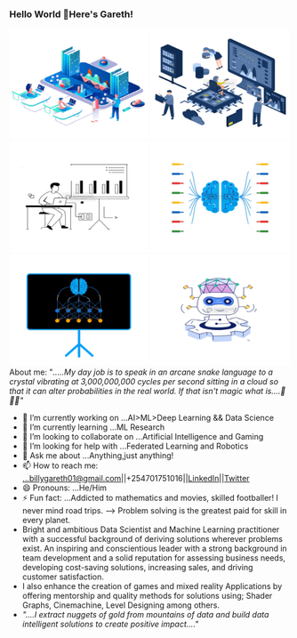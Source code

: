 ### Hello World 👋Here's Gareth!
<img src="./media/dsvideo.gif" width="250" height="200" /> <img src="./media/dsvideo1.gif" width="250" height="200" /> <img src="./media/mlvideo.gif" width="250" height="200" />
<img src="./media/mlvideo3.gif" width="250" height="200" /> <img src="./media/mlvideo2.gif" width="250" height="200" /> <img src="./media/mlvideo1.gif" width="250" height="200" />
<br>
About me:
"*.....My day job is to speak in an arcane snake language to a crystal vibrating at 3,000,000,000 cycles per second sitting in a cloud so that it can alter probabilities in the real world. If that isn't magic what is....🤔😎👀"*
- 🔭 I’m currently working on ...AI>ML>Deep Learning && Data Science
- 🌱 I’m currently learning ...ML Research
- 👯 I’m looking to collaborate on ...Artificial Intelligence and Gaming
- 🤔 I’m looking for help with ...Federated Learning and Robotics
- 💬 Ask me about ...Anything,just anything!
- 📫 How to reach me: ...billygareth01@gmail.com||+254701751016||[LinkedIn](https://www.linkedin.com/in/billy-gareth-87b052173/)||[Twitter](https://twitter.com/billy_gareth)
- 😄 Pronouns: ...He/Him
- ⚡ Fun fact: ...Addicted to mathematics and movies, skilled footballer! I never mind road trips.
--> Problem solving is the greatest paid for skill in every planet.
- Bright and ambitious Data Scientist and Machine Learning practitioner with a successful background of deriving solutions wherever problems exist.
An inspiring and conscientious leader with a strong background in team development and a solid reputation for assessing business needs, developing cost-saving solutions, increasing sales, and driving customer satisfaction.
- I also enhance the creation of games and mixed reality Applications by offering mentorship and quality methods for solutions using; Shader Graphs, Cinemachine, Level Designing among others.
- *"....I extract nuggets of gold from mountains of data and build data intelligent solutions to create positive impact...."*
